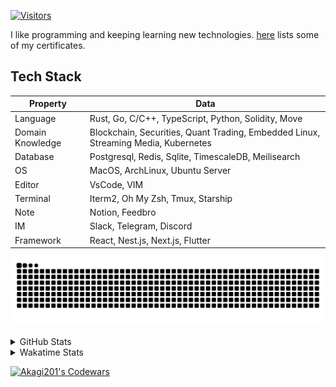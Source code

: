 <!-- markdownlint-disable MD041 MD010 MD033 -->
[![Visitors](https://api.visitorbadge.io/api/daily?path=Akagi201%2FAkagi201&label=Visitors%20Today&countColor=%2337d67a)](https://visitorbadge.io/status?path=Akagi201%2FAkagi201)

I like programming and keeping learning new technologies. [here](https://github.com/Akagi201/blockchain) lists some of my certificates.

## Tech Stack

| Property         	| Data                                                                               	|
|------------------	|------------------------------------------------------------------------------------	|
| Language         	| Rust, Go, C/C++, TypeScript, Python, Solidity, Move                                 |
| Domain Knowledge 	| Blockchain, Securities, Quant Trading, Embedded Linux, Streaming Media, Kubernetes 	|
| Database         	| Postgresql, Redis, Sqlite, TimescaleDB, Meilisearch                                 |
| OS               	| MacOS, ArchLinux, Ubuntu Server                                                     |
| Editor           	| VsCode, VIM                                                                        	|
| Terminal          | Iterm2, Oh My Zsh, Tmux, Starship                                                   |
| Note             	| Notion, Feedbro                                                                    	|
| IM               	| Slack, Telegram, Discord                                                            |
| Framework         | React, Nest.js, Next.js, Flutter                                                   	|

[![github contribution grid snake animation](https://raw.githubusercontent.com/Akagi201/Akagi201/output/github-contribution-grid-snake.svg#gh-light-mode-only)](https://github.com/Akagi201)

<details>
<summary>GitHub Stats</summary>
  <a href="https://github.com/Akagi201"><img alt="Profile Detail" src="https://raw.githubusercontent.com/Akagi201/Akagi201/master/profile-summary-card-output/dracula/0-profile-details.svg" /></a>
  <a href="https://github.com/Akagi201"><img alt="Github Stats" src="https://raw.githubusercontent.com/Akagi201/Akagi201/master/profile-summary-card-output/dracula/3-stats.svg" /></a>
  <a href="https://github.com/Akagi201"><img alt="Lang By Commits" src="https://raw.githubusercontent.com/Akagi201/Akagi201/master/profile-summary-card-output/dracula/2-most-commit-language.svg" /></a>
</details>

<details>
<summary>Wakatime Stats</summary>
<br>

<!--START_SECTION:waka-->

```txt
From: 19 October 2023 - To: 26 October 2023

Total Time: 27 hrs 37 mins

Other        14 hrs 32 mins  █████████████░░░░░░░░░░░░   52.63 %
Rust         7 hrs 3 mins    ██████▒░░░░░░░░░░░░░░░░░░   25.54 %
sh           2 hrs 52 mins   ██▓░░░░░░░░░░░░░░░░░░░░░░   10.42 %
Markdown     2 hrs 4 mins    ██░░░░░░░░░░░░░░░░░░░░░░░   07.49 %
TOML         22 mins         ▒░░░░░░░░░░░░░░░░░░░░░░░░   01.34 %
JavaScript   17 mins         ▒░░░░░░░░░░░░░░░░░░░░░░░░   01.05 %
Solidity     8 mins          ░░░░░░░░░░░░░░░░░░░░░░░░░   00.52 %
YAML         8 mins          ░░░░░░░░░░░░░░░░░░░░░░░░░   00.50 %
JSON         4 mins          ░░░░░░░░░░░░░░░░░░░░░░░░░   00.26 %
Python       2 mins          ░░░░░░░░░░░░░░░░░░░░░░░░░   00.15 %
```

<!--END_SECTION:waka-->

</details>

<a href="https://www.codewars.com/users/Akagi201"><img alt="Akagi201's Codewars" src="https://www.codewars.com/users/Akagi201/badges/small"></a>
